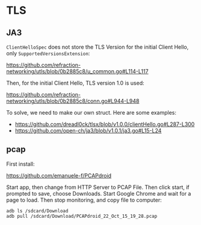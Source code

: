 # TLS

## JA3

`ClientHelloSpec` does not store the TLS Version for the initial Client Hello,
only `SupportedVersionsExtension`:

<https://github.com/refraction-networking/utls/blob/0b2885c8/u_common.go#L114-L117>

Then, for the initial Client Hello, TLS version 1.0 is used:

https://github.com/refraction-networking/utls/blob/0b2885c8/conn.go#L944-L948

To solve, we need to make our own struct. Here are some examples:

- https://github.com/dreadl0ck/tlsx/blob/v1.0.0/clientHello.go#L287-L300
- https://github.com/open-ch/ja3/blob/v1.0.1/ja3.go#L15-L24

## pcap

First install:

https://github.com/emanuele-f/PCAPdroid

Start app, then change from HTTP Server to PCAP File. Then click start, if
prompted to save, choose Downloads. Start Google Chrome and wait for a page to
load. Then stop monitoring, and copy file to computer:

~~~
adb ls /sdcard/Download
adb pull /sdcard/Download/PCAPdroid_22_Oct_15_19_28.pcap
~~~
